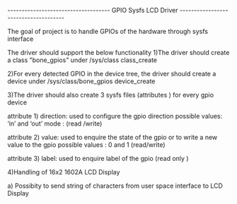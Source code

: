 ------------------------------------ GPIO Sysfs LCD Driver -------------------------------------

The goal of project is to handle GPIOs of the hardware through sysfs interface

The driver should support the below functionality
1)The driver should create a class "bone_gpios" under /sys/class class_create


2)For every detected GPIO in the device tree, the driver should create a device under /sys/class/bone_gpios device_create


3)The driver should also create 3 sysfs files (attributes ) for every gpio device

attribute 1) direction: used to configure the gpio direction possible values: ‘in’ and ‘out’ mode : (read /write)

attribute 2) value: used to enquire the state of the gpio or to write a new value to the gpio possible values : 0 and 1 (read/write)

attribute 3) label: used to enquire label of the gpio (read only )


4)Handling of 16x2 1602A LCD Display

a) Possibity to send string of characters from user space interface to LCD Display
